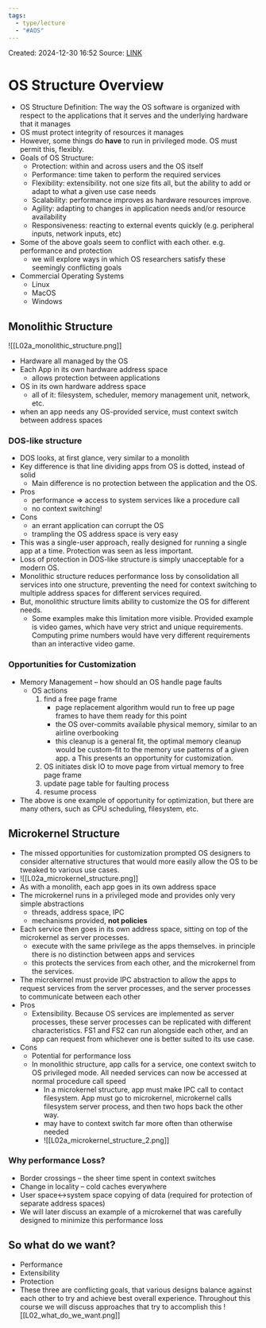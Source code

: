 ```yaml
---
tags:
  - type/lecture
  - "#AOS"
---
```

Created: 2024-12-30 16:52
Source: [LINK](https://andrewrepp.com/aos_lec_L02)

# OS Structure Overview

- OS Structure Definition: The way the OS software is organized with respect to the applications that it serves and the underlying hardware that it manages
- OS must protect integrity of resources it manages
- However, some things do **have** to run in privileged mode. OS must permit this, flexibly.
- Goals of OS Structure:
    - Protection: within and across users and the OS itself
    - Performance: time taken to perform the required services
    - Flexibility: extensibility. not one size fits all, but the ability to add or adapt to what a given use case needs
    - Scalability: performance improves as hardware resources improve.
    - Agility: adapting to changes in application needs and/or resource availability
    - Responsiveness: reacting to external events quickly (e.g. peripheral inputs, network inputs, etc)
- Some of the above goals seem to conflict with each other. e.g. performance and protection
    - we will explore ways in which OS researchers satisfy these seemingly conflicting goals
- Commercial Operating Systems
    - Linux
    - MacOS
    - Windows
## Monolithic Structure
![[L02a_monolithic_structure.png]]
- Hardware all managed by the OS
- Each App in its own hardware address space
    - allows protection between applications
- OS in its own hardware address space
    - all of it: filesystem, scheduler, memory management unit, network, etc.
- when an app needs any OS-provided service, must context switch between address spaces

### DOS-like structure

- DOS looks, at first glance, very similar to a monolith
- Key difference is that line dividing apps from OS is dotted, instead of solid
    - Main difference is no protection between the application and the OS.
- Pros
    - performance => access to system services like a procedure call
    - no context switching!
- Cons
    - an errant application can corrupt the OS
    - trampling the OS address space is very easy
- This was a single-user approach, really designed for running a single app at a time. Protection was seen as less important.
- Loss of protection in DOS-like structure is simply unacceptable for a modern OS.
- Monolithic structure reduces performance loss by consolidation all services into one structure, preventing the need for context switching to multiple address spaces for different services required.
- But, monolithic structure limits ability to customize the OS for different needs.
    - Some examples make this limitation more visible. Provided example is video games, which have very strict and unique requirements. Computing prime numbers would have very different requirements than an interactive video game.

### Opportunities for Customization

- Memory Management – how should an OS handle page faults
    - OS actions
        1. find a free page frame
            - page replacement algorithm would run to free up page frames to have them ready for this point
            - the OS over-commits available physical memory, similar to an airline overbooking
            - this cleanup is a general fit, the optimal memory cleanup would be custom-fit to the memory use patterns of a given app. a This presents an opportunity for customization.
        2. OS initiates disk IO to move page from virtual memory to free page frame
        3. update page table for faulting process
        4. resume process
- The above is one example of opportunity for optimization, but there are many others, such as CPU scheduling, filesystem, etc.
## Microkernel Structure

- The missed opportunities for customization prompted OS designers to consider alternative structures that would more easily allow the OS to be tweaked to various use cases.
- ![[L02a_microkernel_structure.png]]
- As with a monolith, each app goes in its own address space
- The microkernel runs in a privileged mode and provides only very simple abstractions
    - threads, address space, IPC
    - mechanisms provided, **not policies**
- Each service then goes in its own address space, sitting on top of the microkernel as server processes.
    - execute with the same privilege as the apps themselves. in principle there is no distinction between apps and services
    - this protects the services from each other, and the microkernel from the services.
- The microkernel must provide IPC abstraction to allow the apps to request services from the server processes, and the server processes to communicate between each other
- Pros
    - Extensibility. Because OS services are implemented as server processes, these server processes can be replicated with different characteristics. FS1 and FS2 can run alongside each other, and an app can request from whichever one is better suited to its use case.
- Cons
    - Potential for performance loss
    - In monolithic structure, app calls for a service, one context switch to OS privileged mode. All needed services can now be accessed at normal procedure call speed
        - In a microkernel structure, app must make IPC call to contact filesystem. App must go to microkernel, microkernel calls filesystem server process, and then two hops back the other way.
        - may have to context switch far more often than otherwise needed
        - ![[L02a_microkernel_structure_2.png]]
### Why performance Loss?

- Border crossings – the sheer time spent in context switches
- Change in locality – cold caches everywhere
- User space<->system space copying of data (required for protection of separate address spaces)
- We will later discuss an example of a microkernel that was carefully designed to minimize this performance loss

## So what do we want?

- Performance
- Extensibility
- Protection
- These three are conflicting goals, that various designs balance against each other to try and achieve best overall experience. Throughout this course we will discuss approaches that try to accomplish this
![[L02_what_do_we_want.png]]
